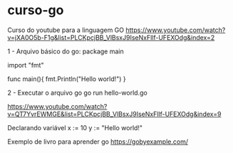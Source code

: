 # curso-go
Curso do youtube para a linguagem GO
https://www.youtube.com/watch?v=jXA0O5b-F1g&list=PLCKpcjBB_VlBsxJ9IseNxFllf-UFEXOdg&index=2

1 - Arquivo básico do go:
package main

import "fmt" 
	
func main(){
	fmt.Println("Hello world!")
}

2 - Executar o arquivo go
go run hello-world.go

https://www.youtube.com/watch?v=QT7YvrEWMGE&list=PLCKpcjBB_VlBsxJ9IseNxFllf-UFEXOdg&index=9

Declarando variável
x := 10
y := "Hello world!"

Exemplo de livro para aprender go https://gobyexample.com/



